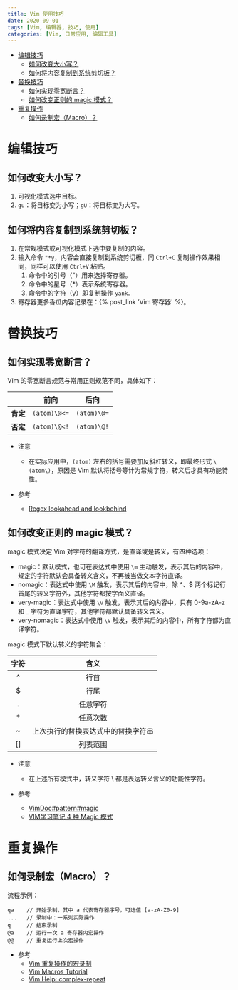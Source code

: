 ```yaml
---
title: Vim 使用技巧
date: 2020-09-01
tags: [Vim, 编辑器, 技巧, 使用]
categories: [Vim, 日常应用, 编辑工具]
---
```


- [编辑技巧](#编辑技巧)
  - [如何改变大小写？](#如何改变大小写)
  - [如何将内容复制到系统剪切板？](#如何将内容复制到系统剪切板)
- [替换技巧](#替换技巧)
  - [如何实现零宽断言？](#如何实现零宽断言)
  - [如何改变正则的 magic 模式？](#如何改变正则的-magic-模式)
- [重复操作](#重复操作)
  - [如何录制宏（Macro）？](#如何录制宏macro)

# 编辑技巧
## 如何改变大小写？
1. 可视化模式选中目标。
2. `gu`：将目标变为小写；`gU`：将目标变为大写。

## 如何将内容复制到系统剪切板？
1. 在常规模式或可视化模式下选中要复制的内容。
2. 输入命令 `"*y`，内容会直接复制到系统剪切板，同 `Ctrl+C` 复制操作效果相同，同样可以使用 `Ctrl+V` 粘贴。
   1. 命令中的引号（"）用来选择寄存器。
   2. 命令中的星号（*）表示系统寄存器。
   3. 命令中的字符（y）即复制操作 `yank`。
3. 寄存器更多香瓜内容记录在：{% post_link 'Vim 寄存器' %}。

# 替换技巧
## 如何实现零宽断言？
Vim 的零宽断言规范与常用正则规范不同，具体如下：

| |前向|后向|
|:-:|:-:|:-:|
|**肯定**| `(atom)\@<=` | `(atom)\@=` |
|**否定**| `(atom)\@<!` | `(atom)\@!` |

* 注意
  * 在实际应用中，`(atom)` 左右的括号需要加反斜杠转义，即最终形式 `\(atom\)`，原因是 Vim 默认将括号等计为常规字符，转义后才具有功能特性。

* 参考
  * [Regex lookahead and lookbehind](https://vim.fandom.com/wiki/Regex_lookahead_and_lookbehind)

## 如何改变正则的 magic 模式？
magic 模式决定 Vim 对字符的翻译方式，是直译或是转义，有四种选项：
* magic：默认模式，也可在表达式中使用 `\m` 主动触发，表示其后的内容中，规定的字符默认会具备转义含义，不再被当做文本字符直译。
* nomagic：表达式中使用 `\M` 触发，表示其后的内容中，除 ^、$ 两个标记行首尾的转义字符外，其他字符都按字面义直译。
* very-magic：表达式中使用 `\v` 触发，表示其后的内容中，只有 0-9a-zA-z 和 _ 字符为直译字符，其他字符都默认具备转义含义。
* very-nomagic：表达式中使用 `\V` 触发，表示其后的内容中，所有字符都为直译字符。

magic 模式下默认转义的字符集合：

|字符|含义|
|:-:|:-:|
|^|行首|
|$|行尾|
|.|任意字符|
|*|任意次数|
|~|上次执行的替换表达式中的替换字符串|
|[]|列表范围|

* 注意
  * 在上述所有模式中，转义字符 \ 都是表达转义含义的功能性字符。

* 参考
  * [VimDoc#pattern#magic](http://vimdoc.sourceforge.net/htmldoc/pattern.html#/magic)
  * [VIM学习笔记 4 种 Magic 模式](http://yyq123.github.io/learn-vim/learn-vim-Regex-4MagicModes.html)

# 重复操作
## 如何录制宏（Macro）？
流程示例：
  ```
  qa    // 开始录制，其中 a 代表寄存器序号，可选值 [a-zA-Z0-9]
  ...   // 录制中：一系列实际操作
  q     // 结束录制
  @a    // 运行一次 a 寄存器内宏操作
  @@    // 重复运行上次宏操作
  ```

* 参考
  * [Vim 重复操作的宏录制](https://www.cnblogs.com/ini_always/archive/2011/09/21/2184446.html)
  * [Vim Macros Tutorial](https://vim.fandom.com/wiki/Macros)
  * [Vim Help: complex-repeat](https://vimhelp.org/repeat.txt.html#complex-repeat)
